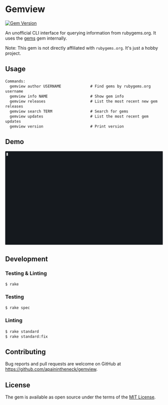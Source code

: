 # Gemview

[![Gem Version](https://badge.fury.io/rb/gemview.svg)](https://badge.fury.io/rb/gemview)

An unofficial CLI interface for querying information from rubygems.org. It uses the [gems](https://rubygems.org/gems/gems) gem internally.

Note: This gem is not directly affiliated with `rubygems.org`. It's just a hobby project.

## Usage

```
Commands:
  gemview author USERNAME             # Find gems by rubygems.org username
  gemview info NAME                   # Show gem info
  gemview releases                    # List the most recent new gem releases
  gemview search TERM                 # Search for gems
  gemview updates                     # List the most recent gem updates
  gemview version                     # Print version
```

## Demo

![GIF demoing the info and search subcommands](./assets/gemview-v1.0.0.gif)

## Development

### Testing & Linting

```console
$ rake
```

### Testing

```console
$ rake spec
```

### Linting

```console
$ rake standard
$ rake standard:fix
```

## Contributing

Bug reports and pull requests are welcome on GitHub at https://github.com/apainintheneck/gemview.

## License

The gem is available as open source under the terms of the [MIT License](https://opensource.org/licenses/MIT).
